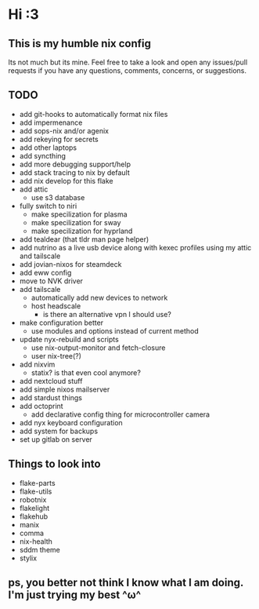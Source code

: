 # Hi :3

## This is my humble nix config

Its not much but its mine. Feel free to take a look and open any issues/pull
requests if you have any questions, comments, concerns, or suggestions.

## TODO

- add git-hooks to automatically format nix files
- add impermenance
- add sops-nix and/or agenix
- add rekeying for secrets
- add other laptops
- add syncthing
- add more debugging support/help
- add stack tracing to nix by default
- add nix develop for this flake
- add attic
  - use s3 database
- fully switch to niri
  - make specilization for plasma
  - make specilization for sway
  - make specilization for hyprland
- add tealdear (that tldr man page helper)
- add nutrino as a live usb device along with kexec profiles using my attic and tailscale
- add jovian-nixos for steamdeck
- add eww config
- move to NVK driver
- add tailscale
  - automatically add new devices to network
  - host headscale
    - is there an alternative vpn I should use?
- make configuration better
  - use modules and options instead of current method
- update nyx-rebuild and scripts
  - use nix-output-monitor and fetch-closure
  - user nix-tree(?)
- add nixvim
  - statix? is that even cool anymore?
- add nextcloud stuff
- add simple nixos mailserver
- add stardust things
- add octoprint
  - add declarative config thing for microcontroller camera
- add nyx keyboard configuration
- add system for backups
- set up gitlab on server

## Things to look into

- flake-parts
- flake-utils
- robotnix
- flakelight
- flakehub
- manix
- comma
- nix-health
- sddm theme
- stylix

## ps, you better not think I know what I am doing. I'm just trying my best ^ω^
